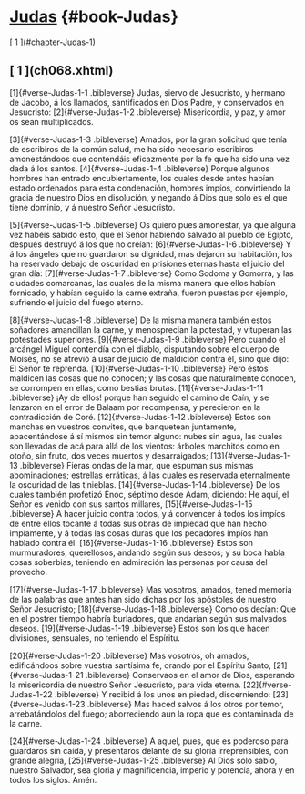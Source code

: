 # [Judas](ch001.xhtml) {#book-Judas}

<div id="chapterlinks-Judas" class="chapterlinks">[&nbsp;1&nbsp;](#chapter-Judas-1) </div>

<h2 class="chaptertitle">[&nbsp;1&nbsp;](ch068.xhtml)<span><span id="chapter-Judas-1"></span></span></h2>
 
[1]{#verse-Judas-1-1 .bibleverse} Judas, siervo de Jesucristo, y hermano de Jacobo, á los llamados, santificados en Dios Padre, y conservados en Jesucristo: 
[2]{#verse-Judas-1-2 .bibleverse} Misericordia, y paz, y amor os sean multiplicados.

 
[3]{#verse-Judas-1-3 .bibleverse} Amados, por la gran solicitud que tenía de escribiros de la común salud, me ha sido necesario escribiros amonestándoos que contendáis eficazmente por la fe que ha sido una vez dada á los santos. 
[4]{#verse-Judas-1-4 .bibleverse} Porque algunos hombres han entrado encubiertamente, los cuales desde antes habían estado ordenados para esta condenación, hombres impíos, convirtiendo la gracia de nuestro Dios en disolución, y negando á Dios que solo es el que tiene dominio, y á nuestro Señor Jesucristo.

 
[5]{#verse-Judas-1-5 .bibleverse} Os quiero pues amonestar, ya que alguna vez habéis sabido esto, que el Señor habiendo salvado al pueblo de Egipto, después destruyó á los que no creían: 
[6]{#verse-Judas-1-6 .bibleverse} Y á los ángeles que no guardaron su dignidad, mas dejaron su habitación, los ha reservado debajo de oscuridad en prisiones eternas hasta el juicio del gran día: 
[7]{#verse-Judas-1-7 .bibleverse} Como Sodoma y Gomorra, y las ciudades comarcanas, las cuales de la misma manera que ellos habían fornicado, y habían seguido la carne extraña, fueron puestas por ejemplo, sufriendo el juicio del fuego eterno.

 
[8]{#verse-Judas-1-8 .bibleverse} De la misma manera también estos soñadores amancillan la carne, y menosprecian la potestad, y vituperan las potestades superiores. 
[9]{#verse-Judas-1-9 .bibleverse} Pero cuando el arcángel Miguel contendía con el diablo, disputando sobre el cuerpo de Moisés, no se atrevió á usar de juicio de maldición contra él, sino que dijo: El Señor te reprenda. 
[10]{#verse-Judas-1-10 .bibleverse} Pero éstos maldicen las cosas que no conocen; y las cosas que naturalmente conocen, se corrompen en ellas, como bestias brutas. 
[11]{#verse-Judas-1-11 .bibleverse} ¡Ay de ellos! porque han seguido el camino de Caín, y se lanzaron en el error de Balaam por recompensa, y perecieron en la contradicción de Coré. 
[12]{#verse-Judas-1-12 .bibleverse} Estos son manchas en vuestros convites, que banquetean juntamente, apacentándose á sí mismos sin temor alguno: nubes sin agua, las cuales son llevadas de acá para allá de los vientos: árboles marchitos como en otoño, sin fruto, dos veces muertos y desarraigados; 
[13]{#verse-Judas-1-13 .bibleverse} Fieras ondas de la mar, que espuman sus mismas abominaciones; estrellas erráticas, á las cuales es reservada eternalmente la oscuridad de las tinieblas. 
[14]{#verse-Judas-1-14 .bibleverse} De los cuales también profetizó Enoc, séptimo desde Adam, diciendo: He aquí, el Señor es venido con sus santos millares, 
[15]{#verse-Judas-1-15 .bibleverse} A hacer juicio contra todos, y á convencer á todos los impíos de entre ellos tocante á todas sus obras de impiedad que han hecho impíamente, y á todas las cosas duras que los pecadores impíos han hablado contra él. 
[16]{#verse-Judas-1-16 .bibleverse} Estos son murmuradores, querellosos, andando según sus deseos; y su boca habla cosas soberbias, teniendo en admiración las personas por causa del provecho.

 
[17]{#verse-Judas-1-17 .bibleverse} Mas vosotros, amados, tened memoria de las palabras que antes han sido dichas por los apóstoles de nuestro Señor Jesucristo; 
[18]{#verse-Judas-1-18 .bibleverse} Como os decían: Que en el postrer tiempo habría burladores, que andarían según sus malvados deseos. 
[19]{#verse-Judas-1-19 .bibleverse} Estos son los que hacen divisiones, sensuales, no teniendo el Espíritu.

 
[20]{#verse-Judas-1-20 .bibleverse} Mas vosotros, oh amados, edificándoos sobre vuestra santísima fe, orando por el Espíritu Santo, 
[21]{#verse-Judas-1-21 .bibleverse} Conservaos en el amor de Dios, esperando la misericordia de nuestro Señor Jesucristo, para vida eterna. 
[22]{#verse-Judas-1-22 .bibleverse} Y recibid á los unos en piedad, discerniendo: 
[23]{#verse-Judas-1-23 .bibleverse} Mas haced salvos á los otros por temor, arrebatándolos del fuego; aborreciendo aun la ropa que es contaminada de la carne.

 
[24]{#verse-Judas-1-24 .bibleverse} A aquel, pues, que es poderoso para guardaros sin caída, y presentaros delante de su gloria irreprensibles, con grande alegría, 
[25]{#verse-Judas-1-25 .bibleverse} Al Dios solo sabio, nuestro Salvador, sea gloria y magnificencia, imperio y potencia, ahora y en todos los siglos. Amén. 